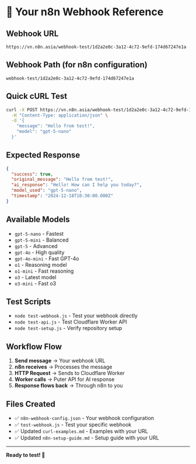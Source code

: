 # 🎯 Your n8n Webhook Reference

## Webhook URL
```
https://vn.n8n.asia/webhook-test/1d2a2e0c-3a12-4c72-9efd-174d67247e1a
```

## Webhook Path (for n8n configuration)
```
webhook-test/1d2a2e0c-3a12-4c72-9efd-174d67247e1a
```

## Quick cURL Test
```bash
curl -X POST https://vn.n8n.asia/webhook-test/1d2a2e0c-3a12-4c72-9efd-174d67247e1a \
  -H "Content-Type: application/json" \
  -d '{
    "message": "Hello from test!",
    "model": "gpt-5-nano"
  }'
```

## Expected Response
```json
{
  "success": true,
  "original_message": "Hello from test!",
  "ai_response": "Hello! How can I help you today?",
  "model_used": "gpt-5-nano",
  "timestamp": "2024-12-18T10:30:00.000Z"
}
```

## Available Models
- `gpt-5-nano` - Fastest
- `gpt-5-mini` - Balanced  
- `gpt-5` - Advanced
- `gpt-4o` - High quality
- `gpt-4o-mini` - Fast GPT-4o
- `o1` - Reasoning model
- `o1-mini` - Fast reasoning
- `o3` - Latest model
- `o3-mini` - Fast o3

## Test Scripts
- `node test-webhook.js` - Test your webhook directly
- `node test-api.js` - Test Cloudflare Worker API
- `node test-setup.js` - Verify repository setup

## Workflow Flow
1. **Send message** → Your webhook URL
2. **n8n receives** → Processes the message
3. **HTTP Request** → Sends to Cloudflare Worker
4. **Worker calls** → Puter API for AI response
5. **Response flows back** → Through n8n to you

## Files Created
- ✅ `n8n-webhook-config.json` - Your webhook configuration
- ✅ `test-webhook.js` - Test your specific webhook
- ✅ Updated `curl-examples.md` - Examples with your URL
- ✅ Updated `n8n-setup-guide.md` - Setup guide with your URL

---

**Ready to test! 🚀**
